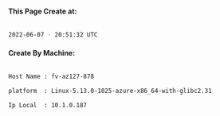 
   
#### This Page Create at:

```bash

2022-06-07 - 20:51:32 UTC

```

#### Create By Machine:

```bash

Host Name : fv-az127-878

platform  : Linux-5.13.0-1025-azure-x86_64-with-glibc2.31

Ip Local  : 10.1.0.187

```


